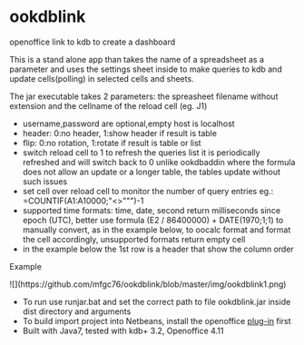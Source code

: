 # ookdblink
openoffice link to kdb to create a dashboard

<p>This is a stand alone app than takes the name of a
spreadsheet as a parameter and uses the settings sheet inside
to make queries to kdb and update cells(polling) in selected
cells and sheets.</p>

The jar executable takes 2 parameters: the spreasheet filename without extension and the cellname of the reload cell (eg. J1) 

- username,password are optional,empty host is localhost
- header: 0:no header, 1:show header if result is table
- flip: 0:no rotation, 1:rotate if result is table or list
- switch reload cell to 1 to refresh the queries list
  it is periodically refreshed and will switch back to 0
  unlike ookdbaddin where the formula does not allow an update
  or a longer table, the tables update without such issues 
- set cell over reload cell to monitor the number of query entries eg.: =COUNTIF(A1:A10000;"<>""")-1
- supported time formats: time, date, second return milliseconds
  since epoch (UTC), better use formula (E2 / 86400000) + DATE(1970;1;1) to manually convert, as in the example below, to oocalc format and format the cell accordingly, unsupported formats return empty cell
- in the example below the 1st row is a header that show the column order

<p>Example</p>
![<oocalc image>](https://github.com/mfgc76/ookdblink/blob/master/img/ookdblink1.png)

- To run use runjar.bat and set the correct path to file ookdblink.jar inside dist directory and arguments
- To build import project into Netbeans, install the openoffice [plug-in](https://wiki.openoffice.org/wiki/OpenOffice_NetBeans_Integration#NetBeans_8.x_and_Apache_OpenOffice_4.1.x) first
- Built with Java7, tested with kdb+ 3.2, Openoffice 4.11
